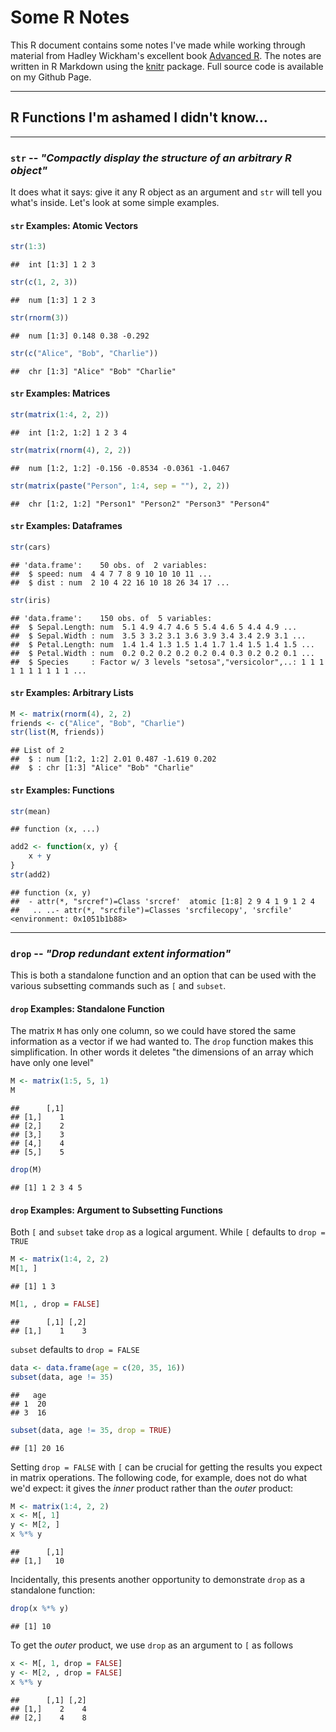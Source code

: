 # Some R Notes

This R document contains some notes I've made while working through material from Hadley Wickham's excellent book [Advanced R](http://adv-r.had.co.nz/). 
The notes are written in R Markdown using the [knitr](http://yihui.name.knitr) package. Full source code is available on my Github Page.

----

## R Functions I'm ashamed I didn't know...

----

### `str`  -- *"Compactly display the structure of an arbitrary R object"*
It does what it says: give it any R object as an argument and `str` will tell you what's inside. Let's look at some simple examples.
#### `str` Examples: Atomic Vectors

```r
str(1:3)
```

```
##  int [1:3] 1 2 3
```

```r
str(c(1, 2, 3))
```

```
##  num [1:3] 1 2 3
```

```r
str(rnorm(3))
```

```
##  num [1:3] 0.148 0.38 -0.292
```

```r
str(c("Alice", "Bob", "Charlie"))
```

```
##  chr [1:3] "Alice" "Bob" "Charlie"
```

#### `str` Examples: Matrices

```r
str(matrix(1:4, 2, 2))
```

```
##  int [1:2, 1:2] 1 2 3 4
```

```r
str(matrix(rnorm(4), 2, 2))
```

```
##  num [1:2, 1:2] -0.156 -0.8534 -0.0361 -1.0467
```

```r
str(matrix(paste("Person", 1:4, sep = ""), 2, 2))
```

```
##  chr [1:2, 1:2] "Person1" "Person2" "Person3" "Person4"
```

#### `str` Examples: Dataframes

```r
str(cars)
```

```
## 'data.frame':	50 obs. of  2 variables:
##  $ speed: num  4 4 7 7 8 9 10 10 10 11 ...
##  $ dist : num  2 10 4 22 16 10 18 26 34 17 ...
```

```r
str(iris)
```

```
## 'data.frame':	150 obs. of  5 variables:
##  $ Sepal.Length: num  5.1 4.9 4.7 4.6 5 5.4 4.6 5 4.4 4.9 ...
##  $ Sepal.Width : num  3.5 3 3.2 3.1 3.6 3.9 3.4 3.4 2.9 3.1 ...
##  $ Petal.Length: num  1.4 1.4 1.3 1.5 1.4 1.7 1.4 1.5 1.4 1.5 ...
##  $ Petal.Width : num  0.2 0.2 0.2 0.2 0.2 0.4 0.3 0.2 0.2 0.1 ...
##  $ Species     : Factor w/ 3 levels "setosa","versicolor",..: 1 1 1 1 1 1 1 1 1 1 ...
```


#### `str` Examples: Arbitrary Lists

```r
M <- matrix(rnorm(4), 2, 2)
friends <- c("Alice", "Bob", "Charlie")
str(list(M, friends))
```

```
## List of 2
##  $ : num [1:2, 1:2] 2.01 0.487 -1.619 0.202
##  $ : chr [1:3] "Alice" "Bob" "Charlie"
```

#### `str` Examples: Functions

```r
str(mean)
```

```
## function (x, ...)
```

```r
add2 <- function(x, y) {
    x + y
}
str(add2)
```

```
## function (x, y)  
##  - attr(*, "srcref")=Class 'srcref'  atomic [1:8] 2 9 4 1 9 1 2 4
##   .. ..- attr(*, "srcfile")=Classes 'srcfilecopy', 'srcfile' <environment: 0x1051b1b88>
```

----

### `drop`  -- *"Drop redundant extent information"*

This is both a standalone function and an option that can be used with the various subsetting commands such as `[` and `subset`. 

#### `drop` Examples: Standalone Function
The matrix `M` has only one column, so we could have stored the same information as a vector if we had wanted to. The `drop` function makes this simplification. In other words it deletes "the dimensions of an array which have only one level"

```r
M <- matrix(1:5, 5, 1)
M
```

```
##      [,1]
## [1,]    1
## [2,]    2
## [3,]    3
## [4,]    4
## [5,]    5
```

```r
drop(M)
```

```
## [1] 1 2 3 4 5
```


#### `drop` Examples: Argument to Subsetting Functions
Both `[` and `subset` take `drop` as a logical argument. While `[` defaults to `drop = TRUE`

```r
M <- matrix(1:4, 2, 2)
M[1, ]
```

```
## [1] 1 3
```

```r
M[1, , drop = FALSE]
```

```
##      [,1] [,2]
## [1,]    1    3
```

`subset` defaults to `drop = FALSE`

```r
data <- data.frame(age = c(20, 35, 16))
subset(data, age != 35)
```

```
##   age
## 1  20
## 3  16
```

```r
subset(data, age != 35, drop = TRUE)
```

```
## [1] 20 16
```

Setting `drop = FALSE` with `[` can be crucial for getting the results you expect in matrix operations. The following code, for example, does not do what we'd expect: it gives the *inner* product rather than the *outer* product:

```r
M <- matrix(1:4, 2, 2)
x <- M[, 1]
y <- M[2, ]
x %*% y
```

```
##      [,1]
## [1,]   10
```

Incidentally, this presents another opportunity to demonstrate `drop` as a standalone function:

```r
drop(x %*% y)
```

```
## [1] 10
```

To get the *outer* product, we use `drop` as an argument to `[` as follows

```r
x <- M[, 1, drop = FALSE]
y <- M[2, , drop = FALSE]
x %*% y
```

```
##      [,1] [,2]
## [1,]    2    4
## [2,]    4    8
```

